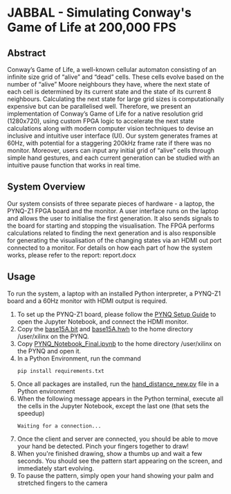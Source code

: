 # JABBAL - Simulating Conway's Game of Life at 200,000 FPS
## Abstract
Conway’s Game of Life, a well-known cellular automaton consisting of an infinite size grid of “alive” and “dead” cells. These cells evolve based on the number of “alive” Moore neighbours they have, where the next state of each cell is determined by its current state and the state of its current 8 neighbours. Calculating the next state for large grid sizes is computationally expensive but can be parallelised well. Therefore, we present an implementation of Conway’s Game of Life for a native resolution grid (1280x720), using custom FPGA logic to accelerate the next state calculations along with modern computer vision techniques to devise an inclusive and intuitive user interface (UI). Our system generates frames at 60Hz, with potential for a staggering 200kHz frame rate if there was no monitor. Moreover, users can input any initial grid of “alive” cells through simple hand gestures, and each current generation can be studied with an intuitive pause function that works in real time.

## System Overview
Our system consists of three separate pieces of hardware - a laptop, the PYNQ-Z1 FPGA board and the monitor. A user interface runs on the laptop and allows the user to initialise the first generation. It also sends signals to the board for starting and stopping the visualisation. The FPGA performs calculations related to finding the next generation and is also responsible for generating the visualisation of the changing states via an HDMI out port connected to a monitor. For details on how each part of how the system works, please refer to the report: report.docx

## Usage
To run the system, a laptop with an installed Python interpreter, a PYNQ-Z1 board and a 60Hz monitor with HDMI output is required. 

1. To set up the PYNQ-Z1 board, please follow the [PYNQ Setup Guide](https://pynq.readthedocs.io/en/latest/getting_started/pynq_z1_setup.html) to open the Jupyter Notebook, and connect the HDMI monitor.
2. Copy the [base15A.bit](https://github.com/lolzio5/JABBAL/blob/main/Generated%20bit%20and%20hwh%20files/base15A.bit) and [base15A.hwh](https://github.com/lolzio5/JABBAL/blob/main/Generated%20bit%20and%20hwh%20files/base15A.hwh) to the home directory /user/xilinx on the PYNQ.
3. Copy [PYNQ_Notebook_Final.ipynb](https://github.com/lolzio5/JABBAL/blob/main/Notebooks/PYNQ_Notebook_Final.ipynb) to the home directory /user/xilinx on the PYNQ and open it.
4. In a Python Environment, run the command
   ```shell
   pip install requirements.txt
   ```
6. Once all packages are installed, run the [hand_distance_new.py](https://github.com/lolzio5/JABBAL/blob/main/UI/hand_detection/hand_distance_new.py) file in a Python environment
7. When the following message appears in the Python terminal, execute all the cells in the Jupyter Notebook, except the last one (that sets the speedup)
   ```
   Waiting for a connection...
   ```
8. Once the client and server are connected, you should be able to move your hand be detected. Pinch your fingers together to draw!
9. When you're finished drawing, show a thumbs up and wait a few seconds. You should see the pattern start appearing on the screen, and immediately start evolving.
10. To pause the pattern, simply open your hand showing your palm and stretched fingers to the camera

